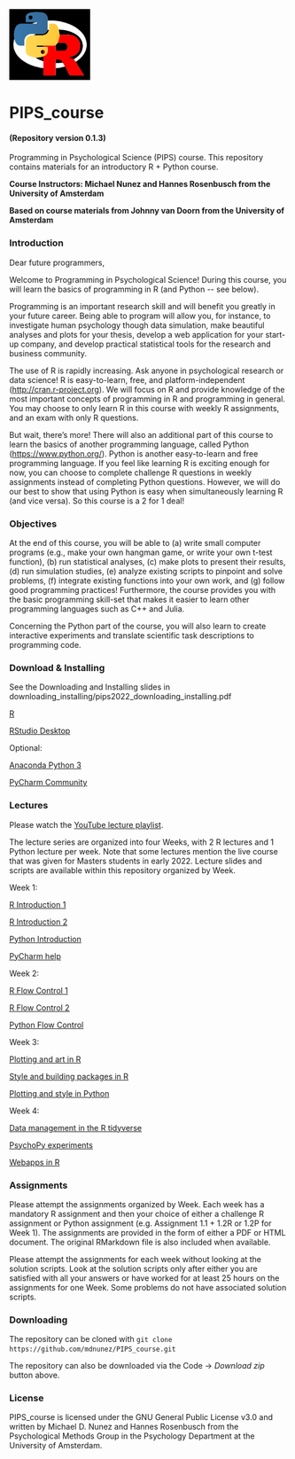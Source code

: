 <img src="./figures/PIPS_logo.png" height="128">

# PIPS_course
#### (Repository version 0.1.3)
Programming in Psychological Science (PIPS) course. This repository contains materials for an introductory R + Python course.

**Course Instructors: Michael Nunez and Hannes Rosenbusch from the University of Amsterdam**

**Based on course materials from Johnny van Doorn from the University of Amsterdam**

### Introduction

Dear future programmers, 

Welcome to Programming in Psychological Science! During this course, you will learn the basics of programming in R (and Python -- see below).

Programming is an important research skill and will benefit you greatly in your future career. Being able to program will allow you, for instance, to investigate human psychology though data simulation, make beautiful analyses and plots for your thesis, develop a web application for your start-up company, and develop practical statistical tools for the research and business community.

The use of R is rapidly increasing. Ask anyone in psychological research or data science! R is easy-to-learn, free, and platform-independent (http://cran.r-project.org). We will focus on R and provide knowledge of the most important concepts of programming in R and programming in general. You may choose to only learn R in this course with weekly R assignments, and an exam with only R questions.

But wait, there’s more! There will also an additional part of this course to learn the basics of another programming language, called Python (https://www.python.org/). Python is another easy-to-learn and free programming language. If you feel like learning R is exciting enough for now, you can choose to complete challenge R questions in weekly assignments instead of completing Python questions. However, we will do our best to show that using Python is easy when simultaneously learning R (and vice versa). So this course is a 2 for 1 deal!

### Objectives

At the end of this course, you will be able to (a) write small computer programs (e.g., make your own hangman game, or write your own t-test function), (b) run statistical analyses, (c) make plots to present their results, (d) run simulation studies, (e) analyze existing scripts to pinpoint and solve problems, (f) integrate existing functions into your own work, and (g) follow good programming practices! Furthermore, the course provides you with the basic programming skill-set that makes it easier to learn other programming languages such as C++ and Julia.

Concerning the Python part of the course, you will also learn to create interactive experiments and translate scientific task descriptions to programming code.

### Download & Installing

See the Downloading and Installing slides in downloading_installing/pips2022_downloading_installing.pdf

[R](https://cran.rstudio.com/)

[RStudio Desktop](https://www.rstudio.com/products/rstudio/download/#download)

Optional:

[Anaconda Python 3](https://www.anaconda.com/products/individual)

[PyCharm Community](https://www.jetbrains.com/pycharm/download)


### Lectures

Please watch the [YouTube lecture playlist](https://www.youtube.com/playlist?list=PLY3JDK9oD57jhyqr43dP4JuhiAUhZ9JB-).

The lecture series are organized into four Weeks, with 2 R lectures and 1 Python lecture per week. Note that some lectures mention the live course that was given for Masters students in early 2022. Lecture slides and scripts are available within this repository organized by Week.

Week 1:

[R Introduction 1](https://www.youtube.com/watch?v=N9Khyo9bdPk&list=PLY3JDK9oD57jhyqr43dP4JuhiAUhZ9JB-&index=1)

[R Introduction 2](https://www.youtube.com/watch?v=Xl0uQZv4hQI&list=PLY3JDK9oD57jhyqr43dP4JuhiAUhZ9JB-&index=2)

[Python Introduction](https://www.youtube.com/watch?v=5U4WovYcgjE&list=PLY3JDK9oD57jhyqr43dP4JuhiAUhZ9JB-&index=3)

[PyCharm help](https://www.youtube.com/watch?v=IO8H0qglovo&list=PLY3JDK9oD57jhyqr43dP4JuhiAUhZ9JB-&index=4)


Week 2:

[R Flow Control 1](https://www.youtube.com/watch?v=lHa7ah1Vg_U&list=PLY3JDK9oD57jhyqr43dP4JuhiAUhZ9JB-&index=5)

[R Flow Control 2](https://www.youtube.com/watch?v=Qf-dGv0DGj0&list=PLY3JDK9oD57jhyqr43dP4JuhiAUhZ9JB-&index=6)

[Python Flow Control](https://www.youtube.com/watch?v=5lHasRmeJ4Q&list=PLY3JDK9oD57jhyqr43dP4JuhiAUhZ9JB-&index=7)

Week 3:

[Plotting and art in R](https://www.youtube.com/watch?v=he9w0GCIRZA&list=PLY3JDK9oD57jhyqr43dP4JuhiAUhZ9JB-&index=8)

[Style and building packages in R](https://www.youtube.com/watch?v=inwSGtWsoQQ&list=PLY3JDK9oD57jhyqr43dP4JuhiAUhZ9JB-&index=9)

[Plotting and style in Python](https://www.youtube.com/watch?v=Cb40ZIqE2FY&list=PLY3JDK9oD57jhyqr43dP4JuhiAUhZ9JB-&index=10)

Week 4:

[Data management in the R tidyverse](https://www.youtube.com/watch?v=C6hLogrEyRg&list=PLY3JDK9oD57jhyqr43dP4JuhiAUhZ9JB-&index=11)

[PsychoPy experiments](https://www.youtube.com/watch?v=EBRRUAiOY5Q&list=PLY3JDK9oD57jhyqr43dP4JuhiAUhZ9JB-&index=12)

[Webapps in R](https://www.youtube.com/watch?v=zJ5PHDfxjjw&list=PLY3JDK9oD57jhyqr43dP4JuhiAUhZ9JB-&index=13)

### Assignments

Please attempt the assignments organized by Week. Each week has a mandatory R assignment and then your choice of either a challenge R assignment or Python assignment (e.g. Assignment 1.1 + 1.2R or 1.2P for Week 1). The assignments are provided in the form of either a PDF or HTML document. The original RMarkdown file is also included when available.

Please attempt the assignments for each week without looking at the solution scripts. Look at the solution scripts only after either you are satisfied with all your answers or have worked for at least 25 hours on the assignments for one Week. Some problems do not have associated solution scripts.


### Downloading

The repository can be cloned with `git clone https://github.com/mdnunez/PIPS_course.git`

The repository can also be downloaded via the Code -> _Download zip_ button above.

### License

PIPS_course is licensed under the GNU General Public License v3.0 and written by Michael D. Nunez and Hannes Rosenbusch from the Psychological Methods Group in the Psychology Department at the University of Amsterdam.

